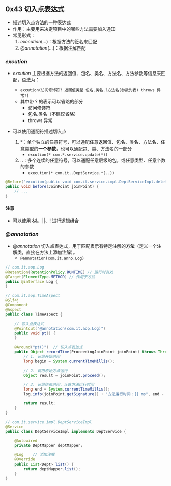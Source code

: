 ## 0x43 切入点表达式

- 描述切入点方法的一种表达式
- 作用：主要用来决定项目中的哪些方法需要加入通知
- 常见形式：
  1. $execution(...)$：根据方法的签名来匹配
  2. $@annotation(...)$：根据注解匹配

### $excution$

- $excution$ 主要根据方法的返回值、包名、类名、方法名、方法参数等信息来匹配，语法为：
  - `excution(访问修饰符? 返回值类型 包名.类名.?方法名(参数列表) throws 异常?)`
  - 其中带 $?$ 的表示可以省略的部分
    - 访问修饰符
    - 包名.类名（不建议省略）
    - throws 异常

- 可以使用通配符描述切入点
  1. $*$：单个独立的任意符号，可以通配任意返回值、包名、类名、方法名、任意类型的**一个参数**，也可以通配包、类、方法名的一部分
       - `excution(* com.*.service.update(*))`
  2. $..$：多个连续的任意符号，可以通配任意层级的包，或任意类型、任意个数的参数
       - `execution(* com.it..DeptService.*(..))`

```java
@Before("excution(public void com.it.service.impl.DeptServiceImpl.delete(java.lang.Integer))")
public void before(JoinPoint joinPoint) {
    // ...
}
```

#### 注意

- 可以使用 &&、||、! 进行逻辑组合

### $@annotation$

- $@annotation$ 切入点表达式，用于匹配表示有特定注解的**方法**（定义一个注解类，直接在方法上添加注解）。
  - `@annotation(com.it.anno.Log)`

```java
// com.it.aop.Log
@Retention(RetentionPolicy.RUNTIME) // 运行时有效
@Target(ElementType.METHOD) // 作用于方法
public @interface Log {
}

// com.it.aop.TimeAspect
@Slf4j
@Component
@Aspect
public class TimeAspect {

    // 切入点表达式
    @Pointcut("@annotation(com.it.aop.Log)")
    public void pt() {
    }

    @Around("pt()")  // 切入点表达式
    public Object recordTime(ProceedingJoinPoint joinPoint) throws Throwable {
        // 1. 记录开始时间
        long begin = System.currentTimeMillis();

        // 2. 调用原始方法运行
        Object result = joinPoint.proceed();

        // 3. 记录结束时间，计算方法运行时间
        long end = System.currentTimeMillis();
        log.info(joinPoint.getSignature() + "方法运行时间：{} ms", end - begin);

        return result;
    }
}

// com.it.service.impl.DeptServiceImpl
@Service
public class DeptServiceImpl implements DeptService {

    @Autowired
    private DeptMapper deptMapper;

    @Log    // 添加注解
    @Override
    public List<Dept> list() {
        return deptMapper.list();
    }
}
```